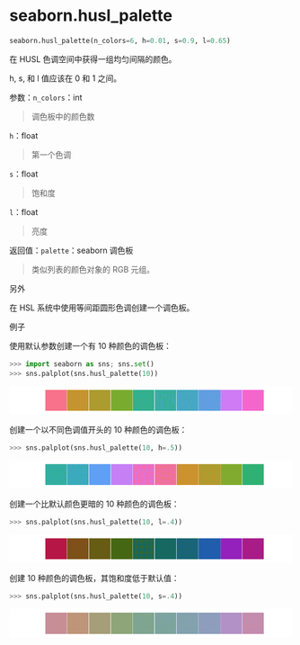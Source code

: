 # seaborn.husl_palette

```py
seaborn.husl_palette(n_colors=6, h=0.01, s=0.9, l=0.65)
```

在 HUSL 色调空间中获得一组均匀间隔的颜色。

h, s, 和 l 值应该在 0 和 1 之间。

参数：`n_colors`：int

> 调色板中的颜色数

`h`：float

> 第一个色调

`s`：float

> 饱和度

`l`：float

> 亮度


返回值：`palette`：seaborn 调色板

> 类似列表的颜色对象的 RGB 元组。



另外

在 HSL 系统中使用等间距圆形色调创建一个调色板。

例子

使用默认参数创建一个有 10 种颜色的调色板：

```py
>>> import seaborn as sns; sns.set()
>>> sns.palplot(sns.husl_palette(10))

```

<img src="https://raw.githubusercontent.com/HG1227/image/master/img_tuchuang/20200512105716.jpg"/>

创建一个以不同色调值开头的 10 种颜色的调色板：

```py
>>> sns.palplot(sns.husl_palette(10, h=.5))

```

<img src="https://raw.githubusercontent.com/HG1227/image/master/img_tuchuang/20200512105734.jpg"/>

创建一个比默认颜色更暗的 10 种颜色的调色板：

```py
>>> sns.palplot(sns.husl_palette(10, l=.4))

```

<img src="https://raw.githubusercontent.com/HG1227/image/master/img_tuchuang/20200512105754.jpg"/>

创建 10 种颜色的调色板，其饱和度低于默认值：

```py
>>> sns.palplot(sns.husl_palette(10, s=.4))

```

<img src="https://raw.githubusercontent.com/HG1227/image/master/img_tuchuang/20200512105810.jpg"/>